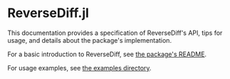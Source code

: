 
<a id='ReverseDiff.jl-1'></a>

# ReverseDiff.jl


This documentation provides a specification of ReverseDiff's API, tips for usage, and details about the package's implementation.


For a basic introduction to ReverseDiff, see [the package's README](https://github.com/JuliaDiff/ReverseDiff.jl).


For usage examples, see [the examples directory](https://github.com/JuliaDiff/ReverseDiff.jl/tree/master/examples).

